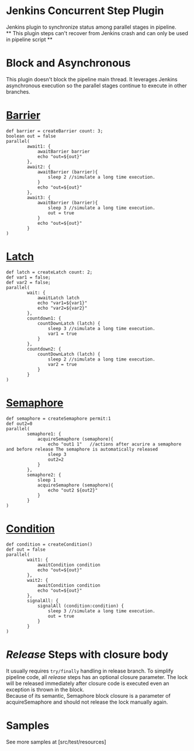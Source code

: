 Jenkins Concurrent Step Plugin
========
Jenkins plugin to synchronize status among parallel stages in pipeline.  
** This plugin steps can't recover from Jenkins crash and can only be used in pipeline script **

# Block and Asynchronous
This plugin doesn't block the pipeline main thread.
It leverages Jenkins asynchronous execution so the parallel stages continue to execute in other branches. 
# [Barrier](https://docs.oracle.com/javase/7/docs/api/java/util/concurrent/CyclicBarrier.html)
```
def barrier = createBarrier count: 3;
boolean out = false
parallel(
        await1: {
            awaitBarrier barrier
            echo "out=${out}"
        },
        await2: {
            awaitBarrier (barrier){
                sleep 2 //simulate a long time execution.
            }
            echo "out=${out}"
        },
        await3: {
            awaitBarrier (barrier){
                sleep 3 //simulate a long time execution.
                out = true
            }
            echo "out=${out}"
        }
)
```
# [Latch](https://docs.oracle.com/javase/7/docs/api/java/util/concurrent/CountDownLatch.html)
```
def latch = createLatch count: 2;
def var1 = false;
def var2 = false;
parallel(
        wait: {
            awaitLatch latch
            echo "var1=${var1}"
            echo "var2=${var2}"
        },
        countdown1: {
            countDownLatch (latch) {
                sleep 3 //simulate a long time execution.
                var1 = true
            }
        },
        countdown2: {
            countDownLatch (latch) {
                sleep 2 //simulate a long time execution.
                var2 = true
            }
        }
)
```
# [Semaphore](https://docs.oracle.com/javase/7/docs/api/java/util/concurrent/Semaphore.html)
```
def semaphore = createSemaphore permit:1
def out2=0
parallel(
        semaphore1: {
            acquireSemaphore (semaphore){
                echo "out1 1"   //actions after acurire a semaphore and before release The semaphore is automatically released
                sleep 3
                out2=2
            }
        },
        semaphore2: {
            sleep 1
            acquireSemaphore (semaphore){
                echo "out2 ${out2}"
            }
        }
)
```
# [Condition](https://docs.oracle.com/javase/7/docs/api/java/util/concurrent/locks/Condition.html)
```
def condition = createCondition()
def out = false
parallel(
        wait1: {
            awaitCondition condition
            echo "out=${out}"
        },
        wait2: {
            awaitCondition condition
            echo "out=${out}"
        },
        signalAll: {
            signalAll (condition:condition) {
                sleep 3 //simulate a long time execution.
                out = true
            }
        }
)
```
# *Release* Steps with closure body
It usually requires `try/finally` handling in release branch.
To simplify pipeline code, all *release* steps has an optional closure parameter.
The lock will be released immediately after closure code is executed even an exception is thrown in the block.  
Because of its semantic, Semaphore block closure is a parameter of acquireSemaphore and should not release the lock manually again.
     
# Samples
See more samples at [src/test/resources]
